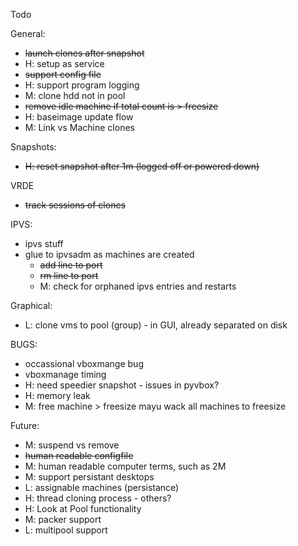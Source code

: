 Todo

General:
- ~~launch clones after snapshot~~
- H: setup as service
- ~~support config file~~
- H: support program logging
- M: clone hdd not in pool
- ~~remove idle machine if total count is > freesize~~
- H: baseimage update flow
- M: Link vs Machine clones

Snapshots:
- ~~H: reset snapshot after 1m (logged off or powered down)~~

VRDE
- ~~track sessions of clones~~

IPVS:
- ipvs stuff
- glue to ipvsadm as machines are created
    - ~~add line to port~~
    - ~~rm line to port~~
    - M: check for orphaned ipvs entries and restarts

Graphical:
- L: clone vms to pool (group) - in GUI, already separated on disk


BUGS:
- occassional vboxmange bug
- vboxmanage timing
- H: need speedier snapshot - issues in pyvbox?
- H: memory leak
- M: free machine > freesize mayu wack all machines to freesize


Future:
- M: suspend vs remove
- ~~human readable configfile~~
- M: human readable computer terms, such as 2M
- M: support persistant desktops
- L: assignable machines (persistance)
- H: thread cloning process - others?
- H: Look at Pool functionality
- M: packer support
- L: multipool support
